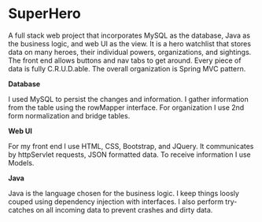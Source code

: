 # SuperHero
A full stack web project that incorporates MySQL as the database, Java as the business logic, and web UI as the view.  It is a hero watchlist that stores data on many heroes, their individual powers, organizations, and sightings.  The front end allows buttons and nav tabs to get around.  Every piece of data is fully C.R.U.D.able.  The overall organization is Spring MVC pattern.

**Database**

I used MySQL to persist the changes and information. I gather information from the table using the rowMapper interface.  For organization I use 2nd form normalization and bridge tables.

**Web UI**

For my front end I use HTML, CSS, Bootstrap, and JQuery.  It communicates by httpServlet requests, JSON formatted data.  To receive information I use Models.

**Java**

Java is the language chosen for the business logic.  I keep things loosly couped using dependency injection with interfaces.  I also perform try-catches on all incoming data to prevent crashes and dirty data.
